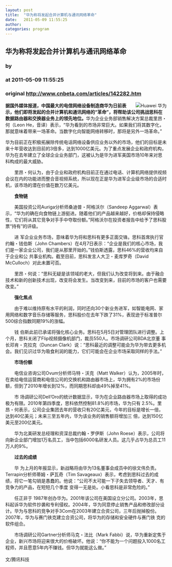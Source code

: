 ```yaml
---
layout: post
title:  "华为称将发起合并计算机与通讯网络革命"
date:   2011-05-09 11:55:25
author: 
categories: program
---
```


## 华为称将发起合并计算机与通讯网络革命
### by 
### at 2011-05-09 11:55:25
### original <http://www.cnbeta.com/articles/142282.htm>

<div><a rel="nofollow" href="http://www.cnbeta.com/topics/331.htm"><img src="http://img.cnbeta.com/topics/huawei.gif" alt="Huawei 华为" name="sign" align="right"></a>
        <p><span style="font-weight:bold">据国外媒体报道，中国最大的电信网络设备制造商华为日前表示，他们即将发起的合并计算机和通讯网络的“革命”，将帮助该公司挑战思科在数据路由器和交换器业务上的领先地位。</span>华为企业业务部销售解决方案总裁里昂・何（Leon He，音译）表示，“华为看到的市场非常巨大。如果我们将其数字化，那就意味着带来一场革命。当数字化向智能网络转移时，那将是另外一场革命。”</p>
		<p>华为目前正在积极拓展除传统电话网络设备供应业务以外的市场，他们的目标是未来十年营收达到目前的3倍多，达到1000亿美元。为了重点发展企业和政府机构，华为在去年建立了全球企业业务部门，这被认为是华为进军美国市场10年来对思科构成的最大威胁。<p style="text-indent:2em">里昂・何认为，由于企业和政府机构目前正在通过电话、计算机网络提供视频会议在内的功能进而整合音视频系统，所以现在正是华为进军企业级市场的合适时机，该市场的潜在价值在数万亿美元。</p>
<p style="text-indent:2em"><strong>食物链</strong></p>
<p style="text-indent:2em">美国投资公司Auriga分析师桑迪普・阿格沃尔（Sandeep Aggarwal）表示，“华为的确在向食物链上游挺进。随着他们的产品越来越好，价格却保持侵略性，它们将从其它竞争对手手中夺取份额。”阿格沃尔在投资者报告中给予了思科股票“持有”的评级。</p>
<p style="text-indent:2em">进
军企业业务市场，意味着华为将和思科有更多正面交锋。思科首席执行官约翰・钱伯斯（John 
Chambers）在4月7日表示：“企业是我们的核心市场，我们是一家企业公司，我们是从那里开始的。”钱伯斯透露，思科46%的营收均来自于企业和公
共事业机构。截至目前，思科发言人大卫・麦库罗奇（David McCulloch）对此未置可否。</p>
<p style="text-indent:2em">里昂・何说：“思科无疑是该领域的老大，但我们认为改变将到来。由于融合技术和新的创新技术出现，改变将会发生。当改变到来，目前的市场的客户也需要改变。”</p>
<p style="text-indent:2em"><strong>强化焦点</strong></p>
<p style="text-indent:2em">由于难以维持原有水平的利润，同时还向30个新业务进军，如智能电网、家用网络和数字音乐存储等服务，思科股价在去年下跌了31%，表现逊于标准普尔500综合指数同期19%的涨幅。</p>
<p style="text-indent:2em">钱
伯斯此前已承诺将强化核心业务。思科在5月5日对管理团队进行调整。上个月，思科关闭了Flip视频摄像机部门，裁员550人。市场调研公司BDA北京董
事长邓肯・克拉克（Duncan 
Clark）说：“思科最近的调整可能会为华为带去更多机会。我们见识过华为吸食利润的能力，它们可能会在企业市场采取同样的手法。”</p>
<p style="text-indent:2em"><strong>市场份额</strong></p>
<p style="text-indent:2em">电信业咨询公司Ovum分析师马特・沃克（Matt Walker）认为，2005年时，在卖给电信运营商和电信公司的交换机和路由器市场上，华为拥有2%的市场份额，但到了2010年增长到12%，而同期思科却由49%掉至41%。</p>
<p style="text-indent:2em">市
场调研公司Dell’Oro的统计数据显示，华为在企业路由器市场上取得的成功极为有限。2010年第四季度，思科依然控制81.8%的市场，华为只有
2.5%。里昂・何表示，公司企业集团去年的营收只有20亿美元，今年的目标是增长一倍，达到40亿美元；未来三至五年内，华为该业务的销售额将增加三
倍，达到150亿美元至200亿美元。</p>
<p style="text-indent:2em">华为北美研发总经理和资深总裁约翰・罗伊斯（John Roese）表示，公司将向新企业部门增加1万名员工，当中包括6000名研发人员。这几乎占华为总员工11万人的9%。</p>
<p style="text-indent:2em"><strong>过去的成绩</strong></p>
<p style="text-indent:2em">华
为上月的年报显示，新战略将由华为13名董事会成员中的徐文伟负责。Terrapin分析师蒂姆・萨瓦奇（Tim 
Savageaux）表示，考虑到思科过去的成绩，将它一笔勾销是愚蠢的。他说：“公司不太可能一下子失去领导者、天才、有竞争力的产品，在短短几个季度
变得一无是处。小看思科是非常危险的。”</p>
<p style="text-indent:2em"><span>任正非</span>于
1987年创办华为。2001年该公司在美国设立分公司。2003年，思科起诉华为软件抄袭和专利侵权。2004年，华为同意停止销售产品和修改部分设
计。华为与思科的竞争对手3Com在2003年建立合资公司，三年后抛掉股份。2007年，华为与赛门铁克建立合资公司，将华为的存储和安全硬件与赛门铁
克的软件组合。</p>
<p style="text-indent:2em">市场调研公司Gartner分析师马克・法比（Mark Fabbi）说，华为重新定焦于企业，新兴市场将迎来很大的价格破坏。他说：“你不能为一个问题投入1000名工程师，并且愿意5年内不赚钱。但华为就能这么做。”<br>
<br>
文/腾讯科技</p></p></div>